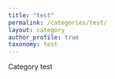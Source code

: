 ```yaml
---
title: "test"
permalink: /categories/test/
layout: category
author_profile: true
taxonomy: test
---
```


Category test
